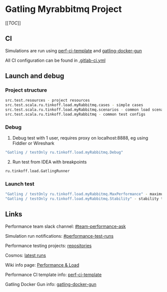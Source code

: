 # Gatling Myrabbitmq Project

[[_TOC_]]

## CI

Simulations are run using [perf-ci-template](https://gitlab.tcsbank.ru/perf-core/perf-ci-template) and [gatling-docker-gun](https://gitlab.tcsbank.ru/perf-core/gatling-docker-gun)

All CI configuration can be found in [.gitlab-ci.yml](.gitlab-ci.yml)

## Launch and debug

### Project structure

```bash
src.test.resources - project resources
src.test.scala.ru.tinkoff.load.myRabbitmq.cases - simple cases
src.test.scala.ru.tinkoff.load.myRabbitmq.scenarios - common load scenarios assembled from simple cases
src.test.scala.ru.tinkoff.load.myRabbitmq - common test configs
```

### Debug

1. Debug test with 1 user, requires proxy on localhost:8888, eg using Fiddler or Wireshark

```bash
"Gatling / testOnly ru.tinkoff.load.myRabbitmq.Debug"
```

2. Run test from IDEA with breakpoints

```bash
ru.tinkoff.load.GatlingRunner
```

### Launch test

```bash
"Gatling / testOnly ru.tinkoff.load.myRabbitmq.MaxPerformance" - maximum performance test
"Gatling / testOnly ru.tinkoff.load.myRabbitmq.Stability" - stability test
```

## Links

Performance team slack channel: [#team-performance-ask](https://tinkoff.slack.com/archives/CEY0FJD5Y)

Simulation run notifications: [#performance-test-runs](https://tinkoff.slack.com/archives/C011K6YS1GS)

Performance testing projects: [repositories](https://devplatform.tcsbank.ru/performance/repositories)

Cosmos: [latest runs](https://devplatform.tcsbank.ru/performance/cosmos/latest)

Wiki info page: [Performance & Load](https://wiki.tcsbank.ru/pages/viewpage.action?pageId=19441513)

Performance CI template info: [perf-ci-template](https://gitlab.tcsbank.ru/perf-core/perf-ci-template)

Gatling Docker Gun info: [gatling-docker-gun](https://gitlab.tcsbank.ru/perf-core/gatling-docker-gun)
